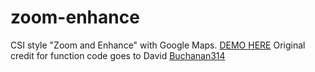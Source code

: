 # zoom-enhance
CSI style "Zoom and Enhance" with Google Maps. 
[DEMO HERE](https://htmlpreview.github.io/?https://github.com/nullality/zoom-enhance/blob/master/index.html)
Original credit for function code goes to David [Buchanan314](http://github.com/davidbuchanan314)
